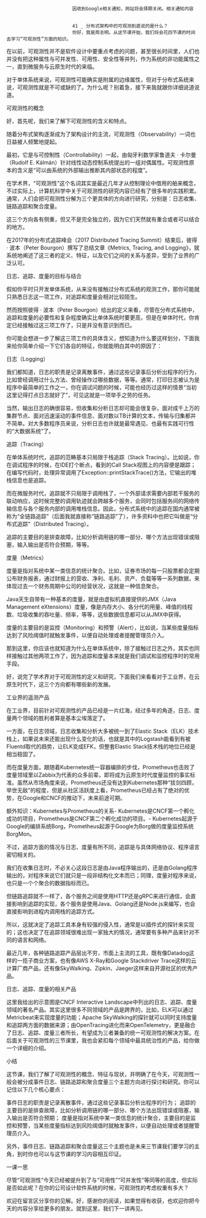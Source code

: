 
                            
                            因收到Google相关通知，网站将会择期关闭。相关通知内容
                            
                            
                            41 _ 分布式架构中的可观测到底说的是什么？
                            你好，我是周志明。从这节课开始，我们将会花四节课的时间去学习“可观测性”方面的知识。

在以前，可观测性并不是软件设计中要重点考虑的问题，甚至很长时间里，人们也并没有把这种属性与可并发性、可用性、安全性等并列，作为系统的非功能属性之一，直到微服务与云原生时代的来临。

对于单体系统来说，可观测性可能确实是附属的边缘属性，但对于分布式系统来说，可观测性就是不可或缺的了。为什么呢？别着急，接下来我就跟你详细说道说道。

可观测性的概念

好，首先呢，我们来了解下可观测性的含义和特点。

随着分布式架构逐渐成为了架构设计的主流，可观测性（Observability）一词也日益被人频繁地提起。

最初，它是与可控制性（Controllability）一起，由匈牙利数学家鲁道夫 · 卡尔曼（Rudolf E. Kálmán）针对线性动态控制系统提出的一组对偶属性。可观测性原本的含义是“可以由系统的外部输出推断其内部状态的程度”。

在学术界，“可观测性”这个名词其实是最近几年才从控制理论中借用的舶来概念，不过实际上，计算机科学中关于可观测性的研究内容已经有了很多年的实践积累。通常，人们会把可观测性分解为三个更具体的方向进行研究，分别是：日志收集、链路追踪和聚合度量。

这三个方向各有侧重，但又不是完全独立的，因为它们天然就有重合或者可以结合的地方。

在2017年的分布式追踪峰会（2017 Distributed Tracing Summit）结束后，彼得 · 波本（Peter Bourgon）撰写了总结文章《Metrics, Tracing, and Logging》，就系统地阐述了这三者的定义、特征，以及它们之间的关系与差异，受到了业界的广泛认可。



日志、追踪、度量的目标与结合

假如你平时只开发单体系统，从来没有接触过分布式系统的观测工作，那你可能就只熟悉日志这一项工作，对追踪和度量会相对比较陌生。

然而按照彼得 · 波本（Peter Bourgon）给出的定义来看，尽管在分布式系统中，追踪和度量的必要性和复杂程度确实比单体系统时要更高，但是在单体时代，你肯定已经接触过这三项工作了，只是并没有意识到而已。

你可能会想进一步了解这三项工作的具体含义，想知道为什么要这样划分，下面我来给你简单介绍一下它们各自的特征，你就能明白其中的原因了：


日志（Logging）


我们都知道，日志的职责是记录离散事件，通过这些记录事后分析出程序的行为，比如曾经调用过什么方法、曾经操作过哪些数据，等等。通常，打印日志被认为是程序中最简单的工作之一，你在调试问题的时候，可能也经历过这样的情景“当初这里记得打点日志就好了”，可见这就是一项举手之劳的任务。

当然，输出日志的确很容易，但收集和分析日志却可能会很复杂，面对成千上万的集群节点、面对迅速滚动的事件信息、面对数以TB计算的文本，传输与归集都并不简单。对大多数程序员来说，分析日志也许就是最常遇见、也最有实践可行性的“大数据系统”了。


追踪（Tracing）


在单体系统时代，追踪的范畴基本只局限于栈追踪（Stack Tracing）。比如说，你在调试程序的时候，在IDE打个断点，看到的Call Stack视图上的内容便是跟踪；在编写代码时，处理异常调用了Exception::printStackTrace()方法，它输出的堆栈信息也是追踪。

而在微服务时代，追踪就不只局限于调用栈了，一个外部请求需要内部若干服务的联动响应，这时候完整的调用轨迹就会跨越多个服务，会同时包括服务间的网络传输信息与各个服务内部的调用堆栈信息。因此，分布式系统中的追踪在国内通常被称为“全链路追踪”（后面我就直接称“链路追踪”了），许多资料中也把它叫做是“分布式追踪”（Distributed Tracing）。

追踪的主要目的是排查故障，比如分析调用链的哪一部分、哪个方法出现错误或阻塞，输入输出是否符合预期，等等。


度量（Metrics）


度量是指对系统中某一类信息的统计聚合。比如，证券市场的每一只股票都会定期公布财务报表，通过财报上的营收、净利、毛利、资产、负载等等一系列数据，来体现过去一个财务周期中公司的经营状况，这就是一种信息聚合。

Java天生自带有一种基本的度量，就是由虚拟机直接提供的JMX（Java Management eXtensions）度量，像是内存大小、各分代的用量、峰值的线程数、垃圾收集的吞吐量、频率，等等，这些数据信息都可以从JMX中获得。

度量的主要目的是监控（Monitoring）和预警（Alert），比如说，当某些度量指标达到了风险阈值时就触发事件，以便自动处理或者提醒管理员介入。

那到这里，你应该也就知道为什么在单体系统中，除了接触过日志之外，其实也同样接触过其他两项工作了，因为追踪和度量本来就是我们调试和监控程序时的常用手段。

好，说完了学术界对于可观测性的定义和研究，下面我们来看看对于工业界，在云原生时代下，这三个方向都有哪些新的发展。

工业界的遥测产品

在工业界，目前针对可观测性的产品已经是一片红海，经过多年的角逐，日志、度量两个领域的胜利者算是基本尘埃落定了。

一方面，在日志领域，日志收集和分析大多被统一到了Elastic Stack（ELK）技术栈上，如果说未来还能出现什么变化的话，也就是其中的Logstash能看到有被Fluentd取代的趋势，让ELK变成EFK，但整套Elastic Stack技术栈的地位已经是相当稳固了。

而在度量方面，跟随着Kubernetes统一容器编排的步伐，Prometheus也击败了度量领域里以Zabbix为代表的众多前辈，即将成为云原生时代度量监控的事实标准。虽然从市场角度来说，Prometheus还没有达到Kubernetes那种“拔剑四顾，举世无敌”的程度，但是从社区活跃度上看，Prometheus已经占有了绝对的优势，在Google和CNCF的推动下，未来前途可期。


额外知识：Kubernetes与Prometheus的关系-
Kubernetes是CNCF第一个孵化成功的项目，Prometheus是CNCF第二个孵化成功的项目。-
Kubernetes起源于Google的编排系统Borg，Prometheus起源于Google为Borg做的度量监控系统BorgMon。


不过，追踪方面的情况与日志、度量有所不同，追踪是与具体网络协议、程序语言密切相关的。

我们在收集日志时，不必关心这段日志是由Java程序输出的，还是由Golang程序输出的，对程序来说它们就只是一段非结构化文本而已；同理，度量对程序来说，也只是一个个聚合的数据指标而已。

但链路追踪就不一样了，各个服务之间是使用HTTP还是gRPC来进行通信，会直接影响到追踪的实现，各个服务是使用Java、Golang还是Node.js来编写，也会直接影响到进程内调用栈的追踪方式。

所以，这就决定了追踪工具本身有较强的侵入性，通常是以插件式的探针来实现的；这也决定了在追踪领域很难出现一家独大的情况，通常要有多种产品来针对不同的语言和网络。

最近几年，各种链路追踪产品层出不穷，市面上主流的工具，既有像Datadog这样的一揽子商业方案，也有像AWS X-Ray和Google Stackdriver Trace这样的云计算厂商产品，还有像SkyWalking、Zipkin、Jaeger这样来自开源社区的优秀产品。



日志、追踪、度量的相关产品

这里我给出的示意图是CNCF Interactive Landscape中列出的日志、追踪、度量领域的著名产品。其实这里很多不同领域的产品是跨界的，比如，ELK可以通过Metricbeat来实现度量的功能；Apache SkyWalking的探针就可以同时支持度量和追踪两方面的数据来源；由OpenTracing进化而来OpenTelemetry，更是融合了日志、追踪、度量三者所长，有望成为三者兼备的统一可观测性的解决方案。在后面关于可观测性的三节课里，我也会紧扣每个领域中最具统治性的产品，给你做一个详细的介绍。

小结

这节课，我们了解了可观测性的概念、特征与现状，并明确了在今天，可观测性一般会被分成事件日志、链路追踪和聚合度量三个主题方向进行探讨和研究。你可以记住以下几个核心要点：


事件日志的职责是记录离散事件，通过这些记录事后分析出程序的行为；
追踪的主要目的是排查故障，比如分析调用链的哪一部分、哪个方法出现错误或阻塞，输入输出是否符合预期；
度量是指对系统中某一类信息的统计聚合，主要目的是监控和预警，当某些度量指标达到风险阈值时就触发事件，以便自动处理或者提醒管理员介入。


另外，事件日志、链路追踪和聚合度量这三个主题也是未来三节课我们要学习的主角，到时你也可以与这节课的学习内容相互印证。

一课一思

尽管“可观测性”今天已经被提升到了与“可用性”“可并发性”等同等的高度，但实际是否如此呢？在你的公司设计软件系统的时候，可观测性的考虑权重有多大？

欢迎在留言区分享你的见解。好，感谢你的阅读，如果觉得有收获，也欢迎你把今天的内容分享给更多的朋友。就到这里，我们下一讲再见。

                        
                        
                            